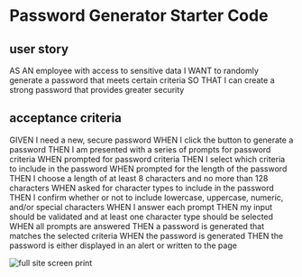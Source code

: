 # Password Generator Starter Code
## user story
AS AN employee with access to sensitive data
I WANT to randomly generate a password that meets certain criteria
SO THAT I can create a strong password that provides greater security


## acceptance criteria
GIVEN I need a new, secure password
WHEN I click the button to generate a password
THEN I am presented with a series of prompts for password criteria
WHEN prompted for password criteria
THEN I select which criteria to include in the password
WHEN prompted for the length of the password
THEN I choose a length of at least 8 characters and no more than 128 characters
WHEN asked for character types to include in the password
THEN I confirm whether or not to include lowercase, uppercase, numeric, and/or special characters
WHEN I answer each prompt
THEN my input should be validated and at least one character type should be selected
WHEN all prompts are answered
THEN a password is generated that matches the selected criteria
WHEN the password is generated
THEN the password is either displayed in an alert or written to the page

![full site screen print](./screencapture-127-0-0-1-5500-index-html-2022-03-24-18_58_43.png)